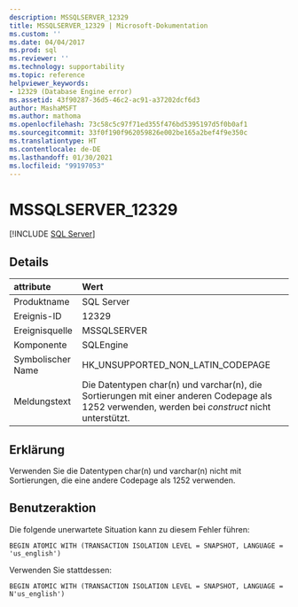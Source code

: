 ```yaml
---
description: MSSQLSERVER_12329
title: MSSQLSERVER_12329 | Microsoft-Dokumentation
ms.custom: ''
ms.date: 04/04/2017
ms.prod: sql
ms.reviewer: ''
ms.technology: supportability
ms.topic: reference
helpviewer_keywords:
- 12329 (Database Engine error)
ms.assetid: 43f90287-36d5-46c2-ac91-a37202dcf6d3
author: MashaMSFT
ms.author: mathoma
ms.openlocfilehash: 73c58c5c97f71ed355f476bd5395197d5f0b0af1
ms.sourcegitcommit: 33f0f190f962059826e002be165a2bef4f9e350c
ms.translationtype: HT
ms.contentlocale: de-DE
ms.lasthandoff: 01/30/2021
ms.locfileid: "99197053"
---
```

# <a name="mssqlserver_12329"></a>MSSQLSERVER_12329
 [!INCLUDE [SQL Server](../../includes/applies-to-version/sqlserver.md)]
  
## <a name="details"></a>Details  
  
| attribute | Wert |  
| :-------- | :---- |  
|Produktname|SQL Server|  
|Ereignis-ID|12329|  
|Ereignisquelle|MSSQLSERVER|  
|Komponente|SQLEngine|  
|Symbolischer Name|HK_UNSUPPORTED_NON_LATIN_CODEPAGE|  
|Meldungstext|Die Datentypen char(n) und varchar(n), die Sortierungen mit einer anderen Codepage als 1252 verwenden, werden bei *construct* nicht unterstützt.|  
  
## <a name="explanation"></a>Erklärung  
Verwenden Sie die Datentypen char(n) und varchar(n) nicht mit Sortierungen, die eine andere Codepage als 1252 verwenden.  
  
## <a name="user-action"></a>Benutzeraktion  
Die folgende unerwartete Situation kann zu diesem Fehler führen:  
  
```  
BEGIN ATOMIC WITH (TRANSACTION ISOLATION LEVEL = SNAPSHOT, LANGUAGE = 'us_english')  
```  
  
Verwenden Sie stattdessen:  
  
```  
BEGIN ATOMIC WITH (TRANSACTION ISOLATION LEVEL = SNAPSHOT, LANGUAGE = N'us_english')  
```  
  
